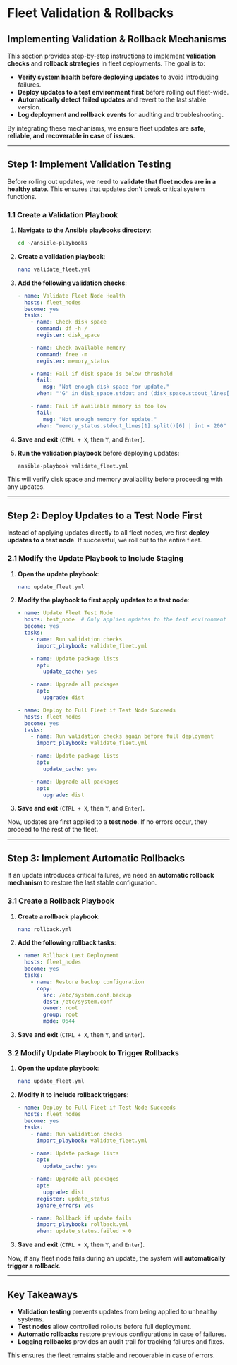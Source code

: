# Fleet Validation & Rollbacks

## Implementing Validation & Rollback Mechanisms

This section provides step-by-step instructions to implement **validation checks** and **rollback strategies** in fleet deployments. The goal is to:

- **Verify system health before deploying updates** to avoid introducing failures.
- **Deploy updates to a test environment first** before rolling out fleet-wide.
- **Automatically detect failed updates** and revert to the last stable version.
- **Log deployment and rollback events** for auditing and troubleshooting.

By integrating these mechanisms, we ensure fleet updates are **safe, reliable, and recoverable in case of issues**.

---

## Step 1: Implement Validation Testing

Before rolling out updates, we need to **validate that fleet nodes are in a healthy state**. This ensures that updates don't break critical system functions.

### 1.1 Create a Validation Playbook

1. **Navigate to the Ansible playbooks directory**:
   ```bash
   cd ~/ansible-playbooks
   ```
2. **Create a validation playbook**:
   ```bash
   nano validate_fleet.yml
   ```
3. **Add the following validation checks**:
   ```yaml
   - name: Validate Fleet Node Health
     hosts: fleet_nodes
     become: yes
     tasks:
       - name: Check disk space
         command: df -h /
         register: disk_space

       - name: Check available memory
         command: free -m
         register: memory_status

       - name: Fail if disk space is below threshold
         fail:
           msg: "Not enough disk space for update."
         when: "'G' in disk_space.stdout and (disk_space.stdout_lines[1].split()[3] | int) < 2"

       - name: Fail if available memory is too low
         fail:
           msg: "Not enough memory for update."
         when: "memory_status.stdout_lines[1].split()[6] | int < 200"
   ```
4. **Save and exit** (`CTRL + X`, then `Y`, and `Enter`).

5. **Run the validation playbook** before deploying updates:
   ```bash
   ansible-playbook validate_fleet.yml
   ```

This will verify disk space and memory availability before proceeding with any updates.

---

## Step 2: Deploy Updates to a Test Node First

Instead of applying updates directly to all fleet nodes, we first **deploy updates to a test node**. If successful, we roll out to the entire fleet.

### 2.1 Modify the Update Playbook to Include Staging

1. **Open the update playbook**:
   ```bash
   nano update_fleet.yml
   ```
2. **Modify the playbook to first apply updates to a test node**:
   ```yaml
   - name: Update Fleet Test Node
     hosts: test_node  # Only applies updates to the test environment first
     become: yes
     tasks:
       - name: Run validation checks
         import_playbook: validate_fleet.yml

       - name: Update package lists
         apt:
           update_cache: yes

       - name: Upgrade all packages
         apt:
           upgrade: dist
   
   - name: Deploy to Full Fleet if Test Node Succeeds
     hosts: fleet_nodes
     become: yes
     tasks:
       - name: Run validation checks again before full deployment
         import_playbook: validate_fleet.yml

       - name: Update package lists
         apt:
           update_cache: yes

       - name: Upgrade all packages
         apt:
           upgrade: dist
   ```
3. **Save and exit** (`CTRL + X`, then `Y`, and `Enter`).

Now, updates are first applied to a **test node**. If no errors occur, they proceed to the rest of the fleet.

---

## Step 3: Implement Automatic Rollbacks

If an update introduces critical failures, we need an **automatic rollback mechanism** to restore the last stable configuration.

### 3.1 Create a Rollback Playbook

1. **Create a rollback playbook**:
   ```bash
   nano rollback.yml
   ```
2. **Add the following rollback tasks**:
   ```yaml
   - name: Rollback Last Deployment
     hosts: fleet_nodes
     become: yes
     tasks:
       - name: Restore backup configuration
         copy:
           src: /etc/system.conf.backup
           dest: /etc/system.conf
           owner: root
           group: root
           mode: 0644
   ```
3. **Save and exit** (`CTRL + X`, then `Y`, and `Enter`).

### 3.2 Modify Update Playbook to Trigger Rollbacks

1. **Open the update playbook**:
   ```bash
   nano update_fleet.yml
   ```
2. **Modify it to include rollback triggers**:
   ```yaml
   - name: Deploy to Full Fleet if Test Node Succeeds
     hosts: fleet_nodes
     become: yes
     tasks:
       - name: Run validation checks
         import_playbook: validate_fleet.yml

       - name: Update package lists
         apt:
           update_cache: yes

       - name: Upgrade all packages
         apt:
           upgrade: dist
         register: update_status
         ignore_errors: yes

       - name: Rollback if update fails
         import_playbook: rollback.yml
         when: update_status.failed > 0
   ```
3. **Save and exit** (`CTRL + X`, then `Y`, and `Enter`).

Now, if any fleet node fails during an update, the system will **automatically trigger a rollback**.

---

## Key Takeaways 

- **Validation testing** prevents updates from being applied to unhealthy systems.
- **Test nodes** allow controlled rollouts before full deployment.
- **Automatic rollbacks** restore previous configurations in case of failures.
- **Logging rollbacks** provides an audit trail for tracking failures and fixes.

This ensures the fleet remains stable and recoverable in case of errors.

